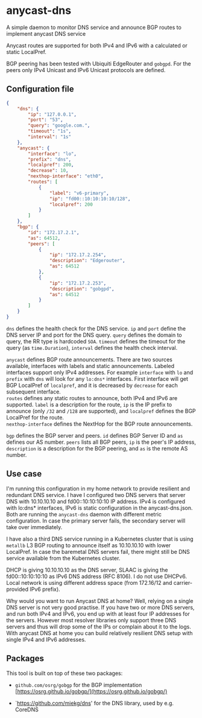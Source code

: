 # anycast-dns

A simple daemon to monitor DNS service and announce BGP routes to implement anycast DNS service

Anycast routes are supported for both IPv4 and IPv6 with a calculated or static LocalPref.

BGP peering has been tested with Ubiquiti EdgeRouter and `gobgpd`.  For the peers only IPv4 Unicast and IPv6 Unicast protocols are defined.

## Configuration file

```json
{
	"dns": {
		"ip": "127.0.0.1",
		"port": "53",
		"query": "google.com.",
		"timeout": "1s",
		"interval": "1s"
	},
	"anycast": {
		"interface": "lo",
		"prefix": "dns",
		"localpref": 200,
		"decrease": 10,
		"nexthop-interface": "eth0",
		"routes": [
			{
				"label": "v6-primary",
				"ip": "fd00::10:10:10:10/128",
				"localpref": 200
			}
		]
	},
	"bgp": {
		"id": "172.17.2.1",
		"as": 64512,
		"peers": [
			{
				"ip": "172.17.2.254",
				"description": "Edgerouter",
				"as": 64512
			},
			{
				"ip": "172.17.2.253",
				"description": "gobgpd",
				"as": 64512
			}
		]
	}
}
```

`dns` defines the health check for the DNS service.  `ip` and `port` define the DNS server IP and port for the DNS query.  `query` defines the domain to query, the RR type is hardcoded `SOA`.  `timeout` defines the timeout for the query (as `time.Duration`), `interval` defines the health check interval.

`anycast` defines BGP route announcements.  There are two sources available, interfaces with labels and static announcements.  Labeled interfaces support only IPv4 addresses.  For example `interface` with `lo` and `prefix` with `dns` will look for any `lo:dns*` interfaces.  First interface will get BGP LocalPref of `localpref`, and it is decreased by `decrease` for each subsequent interface.  
`routes` defines any static routes to announce, both IPv4 and IPv6 are supported.  `label` is a description for the route, `ip` is the IP prefix to announce (only `/32` and `/128` are supported), and `localpref` defines the BGP LocalPref for the route.  
`nexthop-interface` defines the NextHop for the BGP route announcements.

`bgp` defines the BGP server and peers.  `id` defines BGP Server ID and `as` defines our AS number.  `peers` lists all BGP peers, `ip` is the peer's IP address, `description` is a description for the BGP peering, and `as` is the remote AS number.

## Use case

I'm running this configuration in my home network to provide resilient and redundant DNS service.  I have I configured two DNS servers that server DNS with 10.10.10.10 and fd00::10:10:10:10 IP address.  IPv4 is configured with lo:dns* interfaces, IPv6 is static configuration in the anycast-dns.json.  Both are running the `anycast-dns` daemon with different metric configuration.  In case the primary server fails, the secondary server will take over immediately.

I have also a third DNS service running in a Kubernetes cluster that is using `metallb` L3 BGP routing to announce itself as 10.10.10.10 with lower LocalPref.  In case the baremetal DNS servers fail, there might still be DNS service available from the Kubernetes cluster.

DHCP is giving 10.10.10.10 as the DNS server, SLAAC is giving the fd00::10:10:10:10 as IPv6 DNS address (RFC 8106).  I do not use DHCPv6.  Local network is using different address space (from 172.16/12 and carrier-provided IPv6 prefix).

Why would you want to run Anycast DNS at home?  Well, relying on a single DNS server is not very good practise.  If you have two or more DNS servers, and run both IPv4 and IPv6, you end up with at least four IP addresses for the servers.  However most resolver libraries only support three DNS servers and thus will drop some of the IPs or complain about it to the logs.  With anycast DNS at home you can build relatively resilient DNS setup with single IPv4 and IPv6 addresses.

## Packages

This tool is built on top of these two packages:

* `github.com/osrg/gobgp` for the BGP implementation [https://osrg.github.io/gobgp/](https://osrg.github.io/gobgp/)

* `https://github.com/miekg/dns' for the DNS library, used by e.g. CoreDNS

